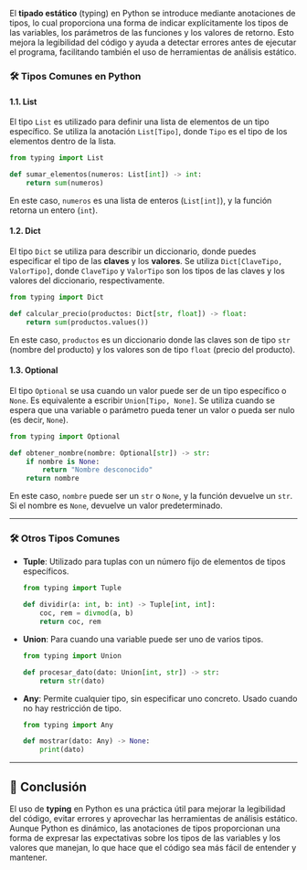 
El **tipado estático** (typing) en Python se introduce mediante anotaciones de tipos, lo cual proporciona una forma de indicar explícitamente los tipos de las variables, los parámetros de las funciones y los valores de retorno. Esto mejora la legibilidad del código y ayuda a detectar errores antes de ejecutar el programa, facilitando también el uso de herramientas de análisis estático.

### 🛠️ Tipos Comunes en Python

#### 1.1. **List**

El tipo `List` es utilizado para definir una lista de elementos de un tipo específico. Se utiliza la anotación `List[Tipo]`, donde `Tipo` es el tipo de los elementos dentro de la lista.

```python
from typing import List

def sumar_elementos(numeros: List[int]) -> int:
    return sum(numeros)
```

En este caso, `numeros` es una lista de enteros (`List[int]`), y la función retorna un entero (`int`).

#### 1.2. **Dict**

El tipo `Dict` se utiliza para describir un diccionario, donde puedes especificar el tipo de las **claves** y los **valores**. Se utiliza `Dict[ClaveTipo, ValorTipo]`, donde `ClaveTipo` y `ValorTipo` son los tipos de las claves y los valores del diccionario, respectivamente.

```python
from typing import Dict

def calcular_precio(productos: Dict[str, float]) -> float:
    return sum(productos.values())
```

En este caso, `productos` es un diccionario donde las claves son de tipo `str` (nombre del producto) y los valores son de tipo `float` (precio del producto).

#### 1.3. **Optional**

El tipo `Optional` se usa cuando un valor puede ser de un tipo específico o `None`. Es equivalente a escribir `Union[Tipo, None]`. Se utiliza cuando se espera que una variable o parámetro pueda tener un valor o pueda ser nulo (es decir, `None`).

```python
from typing import Optional

def obtener_nombre(nombre: Optional[str]) -> str:
    if nombre is None:
        return "Nombre desconocido"
    return nombre
```

En este caso, `nombre` puede ser un `str` o `None`, y la función devuelve un `str`. Si el nombre es `None`, devuelve un valor predeterminado.

---

### 🛠️ Otros Tipos Comunes

- **Tuple**: Utilizado para tuplas con un número fijo de elementos de tipos específicos.
  
  ```python
  from typing import Tuple

  def dividir(a: int, b: int) -> Tuple[int, int]:
      coc, rem = divmod(a, b)
      return coc, rem
  ```

- **Union**: Para cuando una variable puede ser uno de varios tipos.

  ```python
  from typing import Union

  def procesar_dato(dato: Union[int, str]) -> str:
      return str(dato)
  ```

- **Any**: Permite cualquier tipo, sin especificar uno concreto. Usado cuando no hay restricción de tipo.

  ```python
  from typing import Any

  def mostrar(dato: Any) -> None:
      print(dato)
  ```

---

## 🚀 Conclusión

El uso de **typing** en Python es una práctica útil para mejorar la legibilidad del código, evitar errores y aprovechar las herramientas de análisis estático. Aunque Python es dinámico, las anotaciones de tipos proporcionan una forma de expresar las expectativas sobre los tipos de las variables y los valores que manejan, lo que hace que el código sea más fácil de entender y mantener.
